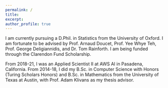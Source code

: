 ```yaml
---
permalink: /
title:
excerpt:
author_profile: true
---
```


I am currently pursuing a D.Phil. in Statistics from the University of Oxford.
I am fortunate to be advised by Prof. Arnaud Doucet, Prof. Yee Whye Teh, Prof. George Deligiannidis, and Dr. Tom Rainforth.
I am being funded through the Clarendon Fund Scholarship.

From 2018-21, I was an Applied Scientist II at AWS AI in Pasadena, California.
From 2014-18, I did my B.Sc. in Computer Science with Honors (Turing Scholars Honors) and B.Sc. in Mathematics from the University of Texas at Austin, with Prof. Adam Klivans as my thesis advisor.
